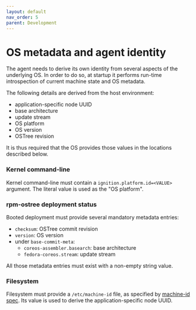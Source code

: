 ```yaml
---
layout: default
nav_order: 5
parent: Development
---
```


# OS metadata and agent identity

The agent needs to derive its own identity from several aspects of the underlying OS.
In order to do so, at startup it performs run-time introspection of current machine state and OS metadata.

The following details are derived from the host environment:

 * application-specific node UUID
 * base architecture
 * update stream
 * OS platform
 * OS version
 * OSTree revision

It is thus required that the OS provides those values in the locations described below.

### Kernel command-line

Kernel command-line must contain a `ignition.platform.id=<VALUE>` argument. The literal value is used as the "OS platform".

### rpm-ostree deployment status

Booted deployment must provide several mandatory metadata entries:

 * `checksum`: OSTree commit revision
 * `version`: OS version
 * under `base-commit-meta`:
   * `coreos-assembler.basearch`: base architecture
   * `fedora-coreos.stream`: update stream

All those metadata entries must exist with a non-empty string value.

### Filesystem

Filesystem must provide a `/etc/machine-id` file, as specified by [machine-id spec][machine-id]. Its value is used to derive the application-specific node UUID.

[machine-id]: https://www.freedesktop.org/software/systemd/man/machine-id.html
